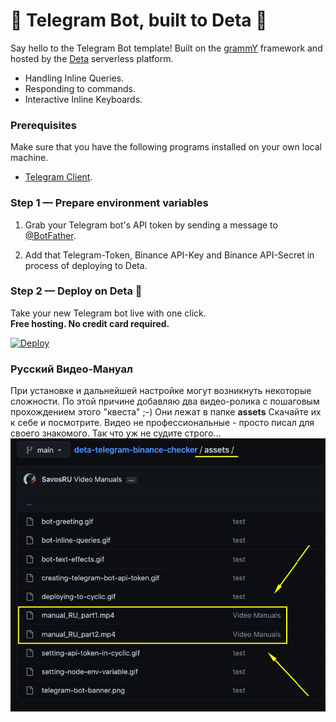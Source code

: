# 🌟 Telegram Bot, built to Deta 🌟

Say hello to the Telegram Bot template! Built on the [grammY](https://grammy.dev/) framework and hosted by the [Deta](https://deta.sh/) serverless platform.

- Handling Inline Queries.
- Responding to commands.
- Interactive Inline Keyboards.


### Prerequisites

Make sure that you have the following programs installed on your own local machine.

- [Telegram Client](https://desktop.telegram.org/).


### Step 1 — Prepare environment variables

1. Grab your Telegram bot's API token by sending a message to [\@BotFather](https://telegram.me/BotFather).

2. Add that Telegram-Token, Binance API-Key and Binance API-Secret in process of deploying to Deta.

### Step 2 — Deploy on Deta 🚀

Take your new Telegram bot live with one click. \
**Free hosting. No credit card required.**

[![Deploy](https://button.deta.dev/1/svg)](https://go.deta.dev/deploy?repo=https://github.com/SavosRU/deta-telegram-binance-checker)

### Русский Видео-Мануал
При установке и дальнейшей настройке могут возникнуть некоторые сложности. По этой причине добавляю два видео-ролика с пошаговым прохождением этого "квеста" ;-)
Они лежат в папке <b>assets</b>
Скачайте их к себе и посмотрите. Видео не профессиональные - просто писал для своего знакомого. Так что уж не судите строго...
<img src="./assets/video-manuals.png"></img>
